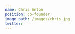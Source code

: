 ```yaml
---
name: Chris Anton
position: co-founder
image_path: /images/chris.jpg
twitter:
---
```

<link rel="canonical" href="https://cla1.github.io/">
